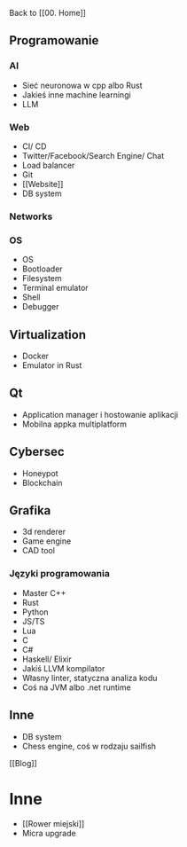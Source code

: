 Back to [[00. Home]]
## Programowanie 

### AI 
* Sieć neuronowa w cpp albo Rust 
* Jakieś inne machine learningi 
* LLM 
### Web 
* CI/ CD 
* Twitter/Facebook/Search Engine/ Chat 
* Load balancer 
* Git 
* [[Website]]
* DB system 
### Networks 

### OS
* OS 
* Bootloader
* Filesystem 
* Terminal emulator 
* Shell 
* Debugger

## Virtualization 
* Docker
* Emulator in Rust 
## Qt 
* Application manager i hostowanie aplikacji 
* Mobilna appka multiplatform 

## Cybersec
* Honeypot 
* Blockchain

## Grafika 
* 3d renderer 
* Game engine 
* CAD tool 

### Języki programowania 
* Master C++ 
* Rust 
* Python
* JS/TS 
* Lua 
* C 
* C#  
* Haskell/ Elixir 
* Jakiś LLVM kompilator 
* Własny linter, statyczna analiza kodu 
* Coś na JVM albo .net runtime 

## Inne 
* DB system 
* Chess engine, coś w rodzaju sailfish

[[Blog]]

# Inne 
- [[Rower miejski]]
- Micra upgrade 
